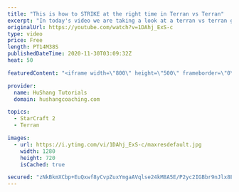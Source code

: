 ```yaml
---
title: "This is how to STRIKE at the right time in Terran vs Terran"
excerpt: "In today's video we are taking a look at a terran vs terran game I played that showcases some patience and how I like to calculate when it's the correct time to attack!  Coaching -------------------------------------------------------------------------- Website: https://www.hushangcoaching.com  Interested"
originalUrl: https://youtube.com/watch?v=1DAhj_ExS-c
type: video
price: Free
length: PT14M38S
publishedDateTime: 2020-11-30T03:09:32Z
heat: 50

featuredContent: "<iframe width=\"800\" height=\"500\" frameborder=\"0\" src=\"https://www.youtube.com/embed/1DAhj_ExS-c\" allow=\"accelerometer; autoplay; encrypted-media; gyroscope; picture-in-picture\" allowfullscreen></iframe>"

provider:
  name: HuShang Tutorials
  domain: hushangcoaching.com

topics:
  - StarCraft 2
  - Terran

images:
  - url: https://i.ytimg.com/vi/1DAhj_ExS-c/maxresdefault.jpg
    width: 1280
    height: 720
    isCached: true

secured: "zNkBkmXCbp+EuQxwf8yCvpZuxYmgaAVqlse24kM8A5E/P2yc2IGBbr9nJlx8EuGubb+nLvYRUfBuUMbThgy6+bQ35NeVN1Ww+sXEpXV6lSn+/Fx3LzBY01QOxBniuyazgyT8d3PrtvQEupaMk57nnaY+c7vFmSpySpFrXrzYrSWoHBQPECarfHk0BprYm+CHyg8wFoMS1e9oczwDl+ORpYNkvq37RTt+psJGFS92RU6o4OV/frvxXv2Bc1nWKgetarpTBBcgYtUb+wwmlJfiAgz2peHl9ogXRrc5N8FIYznqtmTfFg7A22xVDeC23IKC2KMzgJkOOWeC3m96Xe6dE/Q1gMcP/sMkjhjU5+DV59M1rmjZcNdReSjBouud17iSguAcT0d0xxlOcpxwZAuTjS0JnNmA0zM3GWXg2KRsXIE=;nSx3ixqQTtokQbZxdzsJ7A=="
---
```


